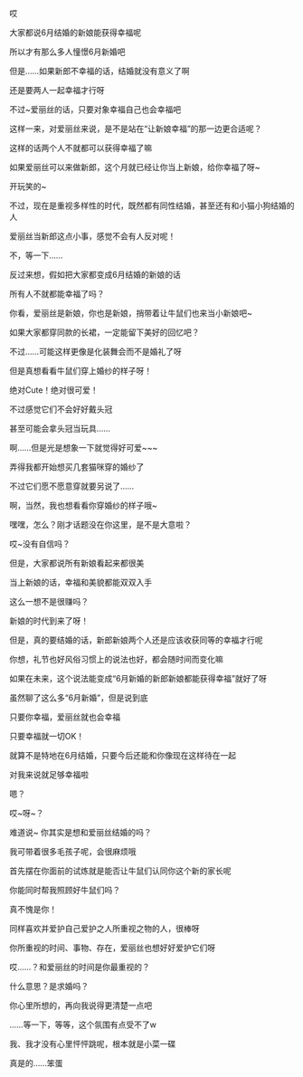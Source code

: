 哎

大家都说6月结婚的新娘能获得幸福呢

所以才有那么多人憧憬6月新婚吧

但是……如果新郎不幸福的话，结婚就没有意义了啊

还是要两人一起幸福才行呀

不过~爱丽丝的话，只要对象幸福自己也会幸福吧

这样一来，对爱丽丝来说，是不是站在“让新娘幸福”的那一边更合适呢？

这样的话两个人不就都可以获得幸福了嘛

如果爱丽丝可以来做新郎，这个月就已经让你当上新娘，给你幸福了呀~

开玩笑的~

不过，现在是重视多样性的时代，既然都有同性结婚，甚至还有和小猫小狗结婚的人

爱丽丝当新郎这点小事，感觉不会有人反对呢！

不，等一下……

反过来想，假如把大家都变成6月结婚的新娘的话

所有人不就都能幸福了吗？

你看，爱丽丝是新娘，你也是新娘，捎带着让牛鼠们也来当小新娘吧~

如果大家都穿同款的长裙，一定能留下美好的回忆吧？

不过……可能这样更像是化装舞会而不是婚礼了呀

但是真想看看牛鼠们穿上婚纱的样子呀！

绝对Cute！绝对很可爱！

不过感觉它们不会好好戴头冠

甚至可能会拿头冠当玩具……

啊……但是光是想象一下就觉得好可爱~~~

弄得我都开始想买几套猫咪穿的婚纱了

不过它们愿不愿意穿就要另说了……

啊，当然，我也想看看你穿婚纱的样子哦~

嘿嘿，怎么？刚才话题没在你这里，是不是大意啦？

哎~没有自信吗？

但是，大家都说所有新娘看起来都很美

当上新娘的话，幸福和美貌都能双双入手

这么一想不是很赚吗？

新娘的时代到来了呀！

但是，真的要结婚的话，新郎新娘两个人还是应该收获同等的幸福才行呢

你想，礼节也好风俗习惯上的说法也好，都会随时间而变化嘛

如果在未来，这个说法能变成“6月新婚的新郎新娘都能获得幸福”就好了呀

虽然聊了这么多“6月新婚”，但是说到底

只要你幸福，爱丽丝就也会幸福

只要幸福就一切OK！

就算不是特地在6月结婚，只要今后还能和你像现在这样待在一起

对我来说就足够幸福啦

嗯？

哎~呀~？

难道说~ 你其实是想和爱丽丝结婚的吗？

我可带着很多毛孩子呢，会很麻烦哦

首先摆在你面前的试炼就是能否让牛鼠们认同你这个新的家长呢

你能同时帮我照顾好牛鼠们吗？

真不愧是你！

同样喜欢并爱护自己爱护之人所重视之物的人，很棒呀

你所重视的时间、事物、存在，爱丽丝也想好好爱护它们呀

哎……？和爱丽丝的时间是你最重视的？

什么意思？是求婚吗？

你心里所想的，再向我说得更清楚一点吧

……等一下，等等，这个氛围有点受不了w

我、我才没有心里怦怦跳呢，根本就是小菜一碟

真是的……笨蛋
